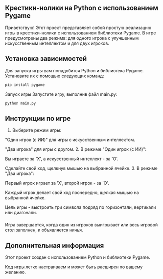 ## Крестики-нолики на Python с использованием Pygame

Приветствую! Этот проект представляет собой простую реализацию игры в крестики-нолики с использованием библиотеки Pygame. В игре предусмотрены два режима: для одного игрока с улучшенным искусственным интеллектом и для двух игроков.

## Установка зависимостей

Для запуска игры вам понадобится Python и библиотека Pygame. Установите их с помощью следующих команд:

```bash
pip install pygame
```

Запуск игры
Запустите игру, выполнив файл main.py:
```bash
python main.py
```

## Инструкции по игре

1. Выберите режим игры:

"Один игрок (с ИИ)" для игры с искусственным интеллектом.

"Два игрока" для игры с другом.
2. В режиме "Один игрок (с ИИ)":

Вы играете за 'X', а искусственный интеллект - за 'O'.

Сделайте свой ход, щелкнув мышью на выбранной ячейке.
3. В режиме "Два игрока":

Первый игрок играет за 'X', второй игрок - за 'O'.

Каждый игрок делает свой ход поочередно, щелкая мышью на выбранной ячейке.

Цель игры - выстроить три символа подряд по горизонтали, вертикали или диагонали.
###
Игра завершается, когда один из игроков выигрывает или весь игровой стол заполнен, и объявляется ничья.

## Дополнительная информация
Этот проект создан с использованием Python и библиотеки Pygame.

Код игры легко настраиваем и может быть расширен по вашему желанию.